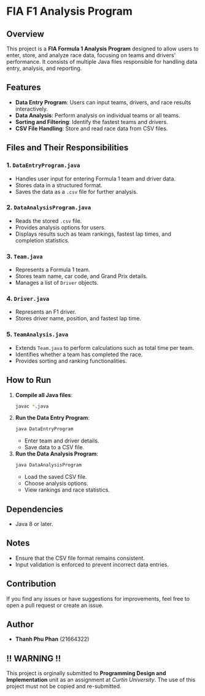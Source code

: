 # FIA F1 Analysis Program

## Overview

This project is a **FIA Formula 1 Analysis Program** designed to allow users to enter, store, and analyze race data, focusing on teams and drivers' performance. It consists of multiple Java files responsible for handling data entry, analysis, and reporting.

## Features

-   **Data Entry Program**: Users can input teams, drivers, and race results interactively.
-   **Data Analysis**: Perform analysis on individual teams or all teams.
-   **Sorting and Filtering**: Identify the fastest teams and drivers.
-   **CSV File Handling**: Store and read race data from CSV files.

## Files and Their Responsibilities

### 1. `DataEntryProgram.java`

-   Handles user input for entering Formula 1 team and driver data.
-   Stores data in a structured format.
-   Saves the data as a `.csv` file for further analysis.

### 2. `DataAnalysisProgram.java`

-   Reads the stored `.csv` file.
-   Provides analysis options for users.
-   Displays results such as team rankings, fastest lap times, and completion statistics.

### 3. `Team.java`

-   Represents a Formula 1 team.
-   Stores team name, car code, and Grand Prix details.
-   Manages a list of `Driver` objects.

### 4. `Driver.java`

-   Represents an F1 driver.
-   Stores driver name, position, and fastest lap time.

### 5. `TeamAnalysis.java`

-   Extends `Team.java` to perform calculations such as total time per team.
-   Identifies whether a team has completed the race.
-   Provides sorting and ranking functionalities.

## How to Run

1. **Compile all Java files**:
    ```sh
    javac *.java
    ```
2. **Run the Data Entry Program**:
    ```sh
    java DataEntryProgram
    ```
    - Enter team and driver details.
    - Save data to a CSV file.
3. **Run the Data Analysis Program**:
    ```sh
    java DataAnalysisProgram
    ```
    - Load the saved CSV file.
    - Choose analysis options.
    - View rankings and race statistics.

## Dependencies

-   Java 8 or later.

## Notes

-   Ensure that the CSV file format remains consistent.
-   Input validation is enforced to prevent incorrect data entries.

## Contribution

If you find any issues or have suggestions for improvements, feel free to open a pull request or create an issue.

## Author

-   **Thanh Phu Phan** (21664322)

## !! WARNING !!

This project is orginally submitted to **Programming Design and Implementation** unit as an assignment at _Curtin University_. The use of this project must not be copied and re-submitted.

